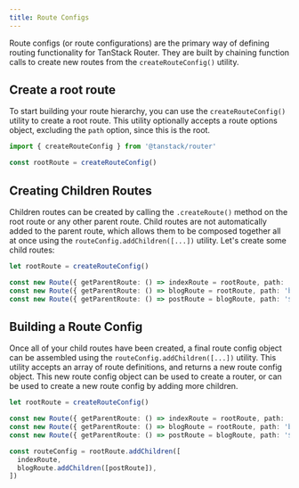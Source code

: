 ```yaml
---
title: Route Configs
---
```


Route configs (or route configurations) are the primary way of defining routing functionality for TanStack Router. They are built by chaining function calls to create new routes from the `createRouteConfig()` utility.

## Create a root route

To start building your route hierarchy, you can use the `createRouteConfig()` utility to create a root route. This utility optionally accepts a route options object, excluding the `path` option, since this is the root.

```ts
import { createRouteConfig } from '@tanstack/router'

const rootRoute = createRouteConfig()
```

## Creating Children Routes

Children routes can be created by calling the `.createRoute()` method on the root route or any other parent route. Child routes are not automatically added to the parent route, which allows them to be composed together all at once using the `routeConfig.addChildren([...])` utility. Let's create some child routes:

```ts
let rootRoute = createRouteConfig()

const new Route({ getParentRoute: () => indexRoute = rootRoute, path: '/' })
const new Route({ getParentRoute: () => blogRoute = rootRoute, path: 'blog' })
const new Route({ getParentRoute: () => postRoute = blogRoute, path: '$slug' })
```

## Building a Route Config

Once all of your child routes have been created, a final route config object can be assembled using the `routeConfig.addChildren([...])` utility. This utility accepts an array of route definitions, and returns a new route config object. This new route config object can be used to create a router, or can be used to create a new route config by adding more children.

```ts
let rootRoute = createRouteConfig()

const new Route({ getParentRoute: () => indexRoute = rootRoute, path: '/' })
const new Route({ getParentRoute: () => blogRoute = rootRoute, path: 'blog' })
const new Route({ getParentRoute: () => postRoute = blogRoute, path: '$slug' })

const routeConfig = rootRoute.addChildren([
  indexRoute,
  blogRoute.addChildren([postRoute]),
])
```
